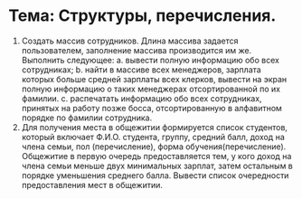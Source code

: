 # Тема: Структуры, перечисления.

1.	Создать массив сотрудников. Длина массива задается пользователем, заполнение массива производится им же. Выполнить следующее:
a.	вывести полную информацию обо всех сотрудниках;
b.	найти в массиве всех менеджеров, зарплата которых больше средней зарплаты всех клерков, вывести на экран полную информацию о таких менеджерах отсортированной по их фамилии.
c.	распечатать информацию обо всех сотрудниках, принятых на работу позже босса, отсортированную в алфавитном порядке по фамилии сотрудника.
2.	Для получения места в общежитии формируется список студентов, который включает Ф.И.О. студента, группу, средний балл, доход на члена семьи, пол (перечисление), форма обучения(перечисление). Общежитие в первую очередь предоставляется тем, у кого доход на члена семьи меньше двух минимальных зарплат, затем остальным в порядке уменьшения среднего балла. Вывести список очередности предоставления мест в общежитии.
